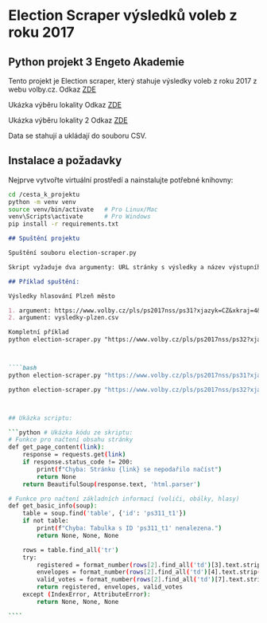 # Election Scraper výsledků voleb z roku 2017

## Python projekt 3 Engeto Akademie

Tento projekt je Election scraper, který stahuje výsledky voleb z roku 2017 z webu volby.cz. Odkaz [ZDE](https://volby.cz/pls/ps2017nss/ps3?xjazyk=CZ)

Ukázka výběru lokality Odkaz [ZDE](https://www.volby.cz/pls/ps2017nss/ps31?xjazyk=CZ&xkraj=4&xnumnuts=3203)

Ukázka výběru lokality 2 Odkaz [ZDE](https://www.volby.cz/pls/ps2017nss/ps32?xjazyk=CZ&xkraj=4&xnumnuts=3204)

Data se stahují a ukládají do souboru CSV.

## Instalace a požadavky

Nejprve vytvořte virtuální prostředí a nainstalujte potřebné knihovny:

```bash
cd /cesta_k_projektu
python -m venv venv
source venv/bin/activate   # Pro Linux/Mac
venv\Scripts\activate      # Pro Windows
pip install -r requirements.txt
```

`````markdown
## Spuštění projektu

Spuštění souboru election-scraper.py

Skript vyžaduje dva argumenty: URL stránky s výsledky a název výstupního souboru CSV.

## Příklad spuštění:

Výsledky hlasování Plzeň město

1. argument: https://www.volby.cz/pls/ps2017nss/ps31?xjazyk=CZ&xkraj=4&xnumnuts=3203
2. argument: vysledky-plzen.csv

Kompletní příklad
python election-scraper.py "https://www.volby.cz/pls/ps2017nss/ps32?xjazyk=CZ&xkraj=4&xnumnuts=3204" plzen-jih1.csv



````bash
python election-scraper.py "https://www.volby.cz/pls/ps2017nss/ps31?xjazyk=CZ&xkraj=4&xnumnuts=3203" vysledky-plzen.csv

python election-scraper.py "https://www.volby.cz/pls/ps2017nss/ps32?xjazyk=CZ&xkraj=4&xnumnuts=3204" plzen-jih1.csv



## Ukázka scriptu:

```python # Ukázka kódu ze skriptu:
# Funkce pro načtení obsahu stránky
def get_page_content(link):
    response = requests.get(link)
    if response.status_code != 200:
        print(f"Chyba: Stránku {link} se nepodařilo načíst")
        return None
    return BeautifulSoup(response.text, 'html.parser')

# Funkce pro načtení základních informací (voliči, obálky, hlasy)
def get_basic_info(soup):
    table = soup.find('table', {'id': 'ps311_t1'})
    if not table:
        print(f"Chyba: Tabulka s ID 'ps311_t1' nenalezena.")
        return None, None, None

    rows = table.find_all('tr')
    try:
        registered = format_number(rows[2].find_all('td')[3].text.strip())
        envelopes = format_number(rows[2].find_all('td')[4].text.strip())
        valid_votes = format_number(rows[2].find_all('td')[7].text.strip())
        return registered, envelopes, valid_votes
    except (IndexError, AttributeError):
        return None, None, None

````
